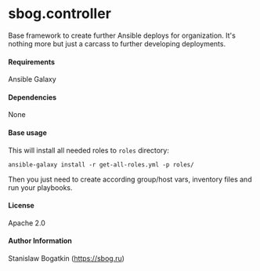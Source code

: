 sbog.controller
===============

Base framework to create further Ansible deploys for organization. It's nothing
more but just a carcass to further developing deployments.

#### Requirements

Ansible Galaxy

#### Dependencies

None

#### Base usage

This will install all needed roles to `roles` directory:

```
ansible-galaxy install -r get-all-roles.yml -p roles/
```

Then you just need to create according group/host vars, inventory files and run
your playbooks.

#### License

Apache 2.0

#### Author Information

Stanislaw Bogatkin (https://sbog.ru)
